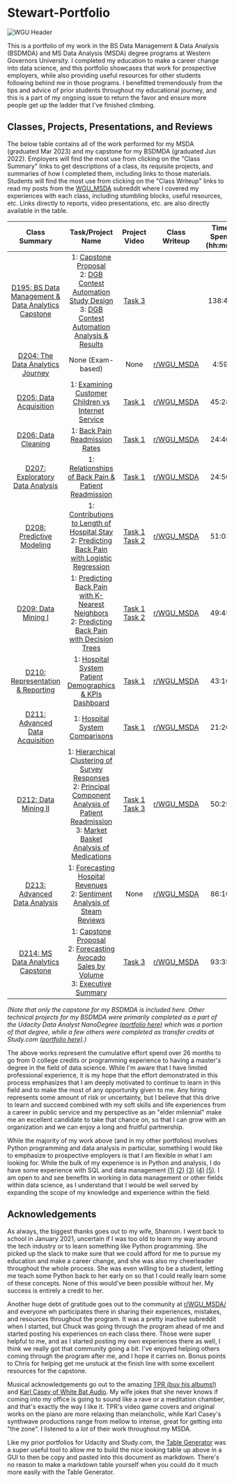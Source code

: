 # Stewart-Portfolio

![WGU Header](./images/wguheader.png)

This is a portfolio of my work in the BS Data Management & Data Analysis (BSDMDA) and MS Data Analysis (MSDA) degree programs at Western Governors University. I completed my education to make a career change into data science, and this portfolio showcases that work for prospective employers, while also providing useful resources for other students following behind me in those programs. I benefitted tremendously from the tips and advice of prior students throughout my educational journey, and this is a part of my ongoing issue to return the favor and ensure more people get up the ladder that I've finished climbing. 

## Classes, Projects, Presentations, and Reviews

The below table contains all of the work performed for my MSDA (graduated Mar 2023) and my capstone for my BSDMDA (graduated Jun 2022). Employers will find the most use from clicking on the "Class Summary" links to get descriptions of a class, its requisite projects, and summaries of how I completed them, including links to those materials. Students will find the most use from clicking on the "Class Writeup" links to read my posts from the [WGU_MSDA](https://www.reddit.com/r/WGU_MSDA/) subreddit where I covered my experiences with each class, including stumbling blocks, useful resources, etc. Links directly to reports, video presentations, etc. are also directly available in the table.

|                                                        Class Summary                                                        |                                                                                                          Task/Project Name                                                                                                         |                                                                                            Project Video                                                                                           |                                               Class Writeup                                               | Time Spent<br>(hh:mm) | Date Completed |
|:---------------------------------------------------------------------------------------------------------------------------:|:----------------------------------------------------------------------------------------------------------------------------------------------------------------------------------------------------------------------------------:|:--------------------------------------------------------------------------------------------------------------------------------------------------------------------------------------------------:|:---------------------------------------------------------------------------------------------------------:|:---------------------:|:--------------:|
| [D195: BS Data Management & Data Analytics Capstone](https://github.com/WJTownsend/WGU_Portfolio/blob/main/D195/summary.md) |                       1: [Capstone Proposal](./D195/d195task1.pdf)<br>2: [DGB Contest Automation Study Design](./D195/d195task2.pdf)<br>3: [DGB Contest Automation Analysis & Results](./D195/d195task3.pdf)                       |                                                   [Task 3](https://drive.google.com/file/d/1KpU15NSBgPr_TeSPebIqlRv7hRxPRw2f/view?usp=share_link)                                                  |                                                                                                           |         138:49        |   27 Jun 2022  |
| [D204: The Data Analytics Journey](./D204/summary.md)                                                                       |                                                                                                          None (Exam-based)                                                                                                         |                                                                                                None                                                                                                | [r/WGU_MSDA](https://www.reddit.com/r/WGU_MSDA/comments/xvoohh/complete_d204_the_data_analytics_journey/) |          4:59         |   3 Oct 2022   |
| [D205: Data Acquisition](./D205/summary.md)                                                                                 |                                                                             1: [Examining Customer Children vs Internet Service](./D205/d205task1.pdf)                                                                             |                                                   [Task 1](https://drive.google.com/file/d/19yLRrzJ96i_NpWQlTsuzKMgYfthdIJ9Z/view?usp=share_link)                                                  |      [r/WGU_MSDA](https://www.reddit.com/r/WGU_MSDA/comments/y97ndg/complete_d205_data_acquisition/)      |         45:28         |   13 Oct 2022  |
| [D206: Data Cleaning](./D206/summary.md)                                                                                    |                                                                                      1: [Back Pain Readmission Rates](./D206/d206task1.ipynb)                                                                                      |                                                   [Task 1](https://drive.google.com/file/d/1LEsS1d82NkSTJUP_qRShmETwvh7hPWU_/view?usp=share_link)                                                  |        [r/WGU_MSDA](https://www.reddit.com/r/WGU_MSDA/comments/yck899/complete_d206_data_cleaning/)       |         24:40         |   19 Oct 2022  |
| [D207: Exploratory Data Analysis](./D207/summary.md)                                                                        |                                                                            1: [Relationships of Back Pain & Patient Readmission](./D207/d207task1.ipynb)                                                                           |                                                   [Task 1](https://drive.google.com/file/d/19EeTuEbvrGgWH0xJl8LSu_j8HXFRjSYr/view?usp=share_link)                                                  |  [r/WGU_MSDA](https://www.reddit.com/r/WGU_MSDA/comments/yp36gt/complete_d207_exploratory_data_analysis/) |         24:50         |   7 Nov 2022   |
| [D208: Predictive Modeling](./D208/summary.md)                                                                              |                                         1: [Contributions to Length of Hospital Stay](./D208/d208task1.ipynb)<br>2: [Predicting Back Pain with Logistic Regression](./D208/d208task2.ipynb)                                        | [Task 1](https://drive.google.com/file/d/1gsfc66L3t1ds3HgeB9ly59NnW9qAWu61/view?usp=share_link)<br>[Task 2](https://drive.google.com/file/d/1irwiEji4WLST3fN5wpbWPoPBdnFWuXZ4/view?usp=share_link) |     [r/WGU_MSDA](https://www.reddit.com/r/WGU_MSDA/comments/zddfxb/complete_d208_predictive_modeling/)    |         51:03         |   28 Nov 2022  |
| [D209: Data Mining I](./D209/summary.md)                                                                                    |                                         1: [Predicting Back Pain with K-Nearest Neighbors](./D209/d209task1.ipynb)<br>2: [Predicting Back Pain with Decision Trees](./D209/d209task2.ipynb)                                        | [Task 1](https://drive.google.com/file/d/1kupWMxyiWuqhsIdhV2qZPVp5PGc7VplI/view?usp=share_link)<br>[Task 2](https://drive.google.com/file/d/1tdQWaZTwdBADMxNQ4bBWAy7TDC1qv8Sd/view?usp=share_link) |        [r/WGU_MSDA](https://www.reddit.com/r/WGU_MSDA/comments/zk5ho2/complete_d209_data_mining_i/)       |         49:45         |   12 Dec 2022  |
| [D210: Representation & Reporting](./D210/summary.md)                                                                       |                              1: [Hospital System Patient Demographics & KPIs](./D210/d210task1.ipynb)<br>[Dashboard](https://public.tableau.com/app/profile/william.townsend5052/viz/shared/P4D66FQQH)                             |                                                   [Task 1](https://drive.google.com/file/d/1Boqzrm1UxOhgwlKbFrhTuGCMPr4r2zoa/view?usp=share_link)                                                  |  [r/WGU_MSDA](https://www.reddit.com/r/WGU_MSDA/comments/10jk6dp/complete_d210_representation_reporting/) |         43:10         |   22 Dec 2022  |
| [D211: Advanced Data Acquisition](./D211/summary.md)                                                                        |                                                                                       1: [Hospital System Comparisons](./D211/d211task1.pdf)                                                                                       |                                                   [Task 1](https://drive.google.com/file/d/1DazzDQXS-BamuOuWMPFuoPhtfYIlnR70/view?usp=share_link)                                                  | [r/WGU_MSDA](https://www.reddit.com/r/WGU_MSDA/comments/10jm9kv/complete_d211_advanced_data_acquisition/) |         21:20         |   23 Jan 2023  |
| [D212: Data Mining II](./D212/summary.md)                                                                                   | 1: [Hierarchical Clustering of Survey Responses](./D212/d212task3.ipynb)<br>2: [Principal Component Analysis of Patient Readmission](./D212/d212task3.ipynb)<br>3: [Market Basket Analysis of Medications](./D212/d212task3.ipynb) | [Task 1](https://drive.google.com/file/d/1Peq0hjFb65x4jyvxtBItzeQJ4IT0xYWU/view?usp=share_link)<br>[Task 3](https://drive.google.com/file/d/1-_n-VdGwriJwXF40Ytu9gYONlZryKLzp/view?usp=share_link) |       [r/WGU_MSDA](https://www.reddit.com/r/WGU_MSDA/comments/10jp4er/complete_d212_data_mining_ii/)      |         50:25         |   23 Jan 2023  |
| [D213: Advanced Data Analysis](./D213/summary.md)                                                                           |                                                   1: [Forecasting Hospital Revenues](./D213/d213task1.ipynb)<br>2: [Sentiment Analysis of Steam Reviews](./D213/d213task2.ipynb)                                                   |                                                                                                None                                                                                                |  [r/WGU_MSDA](https://www.reddit.com/r/WGU_MSDA/comments/117pakj/complete_d213_advanced_data_analytics/)  |         86:10         |   20 Feb 2023  |
| [D214: MS Data Analytics Capstone](./D214/summary.md)                                                                       |                                  1: [Capstone Proposal](./D214/d214task1.pdf)<br>2: [Forecasting Avocado Sales by Volume](./D214/d214task2.ipynb)<br>3: [Executive Summary](./D214/d214task3.pdf)                                  |                                                   [Task 3](https://drive.google.com/file/d/1mXes0hSLamDup7qHxHqF9Ep_aVQAqx9j/view?usp=share_link)                                                  |       [r/WGU_MSDA](https://www.reddit.com/r/WGU_MSDA/comments/11sjtm7/complete_d214_msda_capstone/)       |         93:35         |   14 Mar 2023  |

*(Note that only the capstone for my BSDMDA is included here. Other technical projects for my BSDMDA were primarily completed as a part of the Udacity Data Analyst NanoDegree [(portfolio here)](https://github.com/WJTownsend/udacity-portfolio) which was a portion of that degree, while a few others were completed as transfer credits at Study.com [(portfolio here)](https://github.com/WJTownsend/StudyDotCom-Portfolio).)* 

The above works represent the cumulative effort spend over 26 months to go from 0 college credits or programming experience to having a master's degree in the field of data science. While I'm aware that I have limited professional experience, it is my hope that the effort demonstrated in this process emphasizes that I am deeply motivated to continue to learn in this field and to make the most of any opportunity given to me. Any hiring represents some amount of risk or uncertainty, but I believe that this drive to learn and succeed combined with my soft skills and life experiences from a career in public service and my perspective as an "elder milennial" make me an excellent candidate to take that chance on, so that I can grow with an organization and we can enjoy a long and fruitful partnership. 

While the majority of my work above (and in my other portfolios) involves Python programming and data analysis in particular, something I would like to emphasize to prospective employers is that I am flexible in what I am looking for. While the bulk of my experience is in Python and analysis, I do have some experience with SQL and data management [(1)](https://github.com/WJTownsend/udacity-portfolio/blob/main/class02/20210708SQLProjectQueries.md) [(2)](https://github.com/WJTownsend/StudyDotCom-Portfolio/blob/main/CS204/CS204Project.txt) [(3)](https://github.com/WJTownsend/StudyDotCom-Portfolio/blob/main/CS303/CS303Project.pdf) [(4)](./D205/d205task1.pdf) [(5)](./D211/d211task1.pdf). I am open to and see benefits in working in data management or other fields within data science, as I understand that I would be well served by expanding the scope of my knowledge and experience within the field.

## Acknowledgements

As always, the biggest thanks goes out to my wife, Shannon. I went back to school in January 2021, uncertain if I was too old to learn my way around the tech industry or to learn something like Python programming. She picked up the slack to make sure that we could afford for me to pursue my education and make a career change, and she was also my cheerleader throughout the whole process. She was even willing to be a student, letting me teach some Python back to her early on so that I could really learn some of these concepts. None of this would've been possible without her. My success is entirely a credit to her. 

Another huge debt of gratitude goes out to the community at [r/WGU_MSDA/](https://www.reddit.com/r/WGU_MSDA/) and everyone wh participates there in sharing their experiences, mistakes, and resources throughout the program. It was a pretty inactive subreddit when I started, but Chuck was going through the program ahead of me and started posting his experiences on each class there. Those were super helpful to me, and as I started posting my own experiences there as well, I think we really got that community going a bit. I've enjoyed helping others coming through the program after me, and I hope it carries on. Bonus points to Chris for helping get me unstuck at the finish line with some excellent resources for the capstone. 

Musical acknowledgements go out to the amazing [TPR (buy his albums!)](https://tprpiano.com/) and [Karl Casey of White Bat Audio](https://www.youtube.com/c/whitebataudio). My wife jokes that she never knows if coming into my office is going to sound like a rave or a meditation chamber, and that's exactly the way I like it. TPR's video game covers and original works on the piano are more relaxing than melancholic, while Karl Casey's synthwave productions range from mellow to intense, great for getting into "the zone". I listened to a *lot* of their work throughout my MSDA. 

Like my prior portfolios for Udacity and Study.com, the [Table Generator](https://www.tablesgenerator.com/markdown_tables#) was a super useful tool to allow me to build the nice looking table up above in a GUI to then be copy and pasted into this document as markdown. There's no reason to make a markdown table yourself when you could do it much more easily with the Table Generator. 

